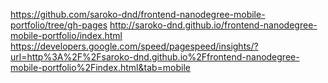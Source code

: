 ﻿https://github.com/saroko-dnd/frontend-nanodegree-mobile-portfolio/tree/gh-pages
http://saroko-dnd.github.io/frontend-nanodegree-mobile-portfolio/index.html
https://developers.google.com/speed/pagespeed/insights/?url=http%3A%2F%2Fsaroko-dnd.github.io%2Ffrontend-nanodegree-mobile-portfolio%2Findex.html&tab=mobile
